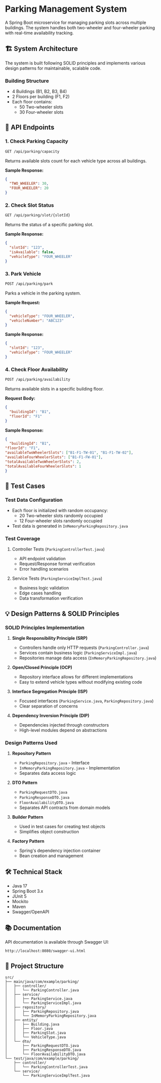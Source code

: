 # Parking Management System

A Spring Boot microservice for managing parking slots across multiple buildings. The system handles both two-wheeler and four-wheeler parking with real-time availability tracking.

## 🏗 System Architecture

The system is built following SOLID principles and implements various design patterns for maintainable, scalable code.

### Building Structure
- 4 Buildings (B1, B2, B3, B4)
- 2 Floors per building (F1, F2)
- Each floor contains:
  - 50 Two-wheeler slots
  - 30 Four-wheeler slots

## 🚀 API Endpoints

### 1. Check Parking Capacity

```bash
GET /api/parking/capacity
```

Returns available slots count for each vehicle type across all buildings.

**Sample Response:**

```json
{
  "TWO_WHEELER": 30,
  "FOUR_WHEELER": 20
}
```

### 2. Check Slot Status

```bash
GET /api/parking/slot/{slotId}
```

Returns the status of a specific parking slot.

**Sample Response:**

```json
{
  "slotId": "123",
  "isAvailable": false,
  "vehicleType": "FOUR_WHEELER"
}
```

### 3. Park Vehicle

```bash
POST /api/parking/park
```
Parks a vehicle in the parking system.

**Sample Request:**

```json
{
  "vehicleType": "FOUR_WHEELER",
  "vehicleNumber": "ABC123"
}
```

**Sample Response:**

```json
{
  "slotId": "123",
  "vehicleType": "FOUR_WHEELER"
}
```

### 4. Check Floor Availability

```bash
POST /api/parking/availability
```
Returns available slots in a specific building floor.

**Request Body:**

```json
{
  "buildingId": "B1",
  "floorId": "F1"
}
```

**Sample Response:**

```json
{
  "buildingId": "B1",
"floorId": "F1",
"availableTwoWheelerSlots": ["B1-F1-TW-01", "B1-F1-TW-02"],
"availableFourWheelerSlots": ["B1-F1-FW-01"],
"totalAvailableTwoWheelerSlots": 2,
"totalAvailableFourWheelerSlots": 1
}

```

## 🧪 Test Cases

### Test Data Configuration
- Each floor is initialized with random occupancy:
  - 20 Two-wheeler slots randomly occupied
  - 12 Four-wheeler slots randomly occupied
- Test data is generated in `InMemoryParkingRepository.java`

### Test Coverage
1. Controller Tests (`ParkingControllerTest.java`)
   - API endpoint validation
   - Request/Response format verification
   - Error handling scenarios

2. Service Tests (`ParkingServiceImplTest.java`)
   - Business logic validation
   - Edge cases handling
   - Data transformation verification

## 💡 Design Patterns & SOLID Principles

### SOLID Principles Implementation

1. **Single Responsibility Principle (SRP)**
   - Controllers handle only HTTP requests (`ParkingController.java`)
   - Services contain business logic (`ParkingServiceImpl.java`)
   - Repositories manage data access (`InMemoryParkingRepository.java`)

2. **Open/Closed Principle (OCP)**
   - Repository interface allows for different implementations
   - Easy to extend vehicle types without modifying existing code

3. **Interface Segregation Principle (ISP)**
   - Focused interfaces (`ParkingService.java`, `ParkingRepository.java`)
   - Clear separation of concerns

4. **Dependency Inversion Principle (DIP)**
   - Dependencies injected through constructors
   - High-level modules depend on abstractions

### Design Patterns Used

1. **Repository Pattern**
   - `ParkingRepository.java` - Interface
   - `InMemoryParkingRepository.java` - Implementation
   - Separates data access logic

2. **DTO Pattern**
   - `ParkingRequestDTO.java`
   - `ParkingResponseDTO.java`
   - `FloorAvailabilityDTO.java`
   - Separates API contracts from domain models

3. **Builder Pattern**
   - Used in test cases for creating test objects
   - Simplifies object construction

4. **Factory Pattern**
   - Spring's dependency injection container
   - Bean creation and management

## 🛠 Technical Stack

- Java 17
- Spring Boot 3.x
- JUnit 5
- Mockito
- Maven
- Swagger/OpenAPI

## 📚 Documentation

API documentation is available through Swagger UI:

```bash
http://localhost:8080/swagger-ui.html
```

## 🔄 Project Structure
```
src/
├── main/java/com/example/parking/
│   ├── controller/
│   │   └── ParkingController.java
│   ├── service/
│   │   ├── ParkingService.java
│   │   └── ParkingServiceImpl.java
│   ├── repository/
│   │   ├── ParkingRepository.java
│   │   └── InMemoryParkingRepository.java
│   ├── entity/
│   │   ├── Building.java
│   │   ├── Floor.java
│   │   ├── ParkingSlot.java
│   │   └── VehicleType.java
│   └── dto/
│       ├── ParkingRequestDTO.java
│       ├── ParkingResponseDTO.java
│       └── FloorAvailabilityDTO.java
└── test/java/com/example/parking/
    ├── controller/
    │   └── ParkingControllerTest.java
    └── service/
        └── ParkingServiceImplTest.java
```
